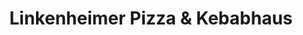 ---
title: "Linkenheimer Pizza & Kebabhaus"
url: /linkenheim-hochstetten/linkenheimer-pizza-und-kebabhaus/
---